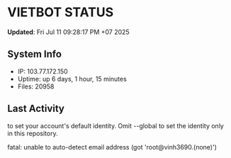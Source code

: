 # VIETBOT STATUS
**Updated**: Fri Jul 11 09:28:17 PM +07 2025

## System Info
- IP: 103.77.172.150
- Uptime: up 6 days, 1 hour, 15 minutes
- Files: 20958

## Last Activity

to set your account's default identity.
Omit --global to set the identity only in this repository.

fatal: unable to auto-detect email address (got 'root@vinh3690.(none)')
